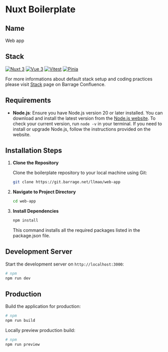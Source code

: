 # Nuxt Boilerplate

## Name

Web app

## Stack

[![Nuxt 3](https://img.shields.io/badge/Framework-Nuxt%203-399918)](https://nuxtjs.org/)
[![Vue 3](https://img.shields.io/badge/Framework-Vue%203-508D4E)](https://vuejs.org/)
[![Vitest](https://img.shields.io/badge/Testing-Vitest-F4CE14)](https://vitest.dev/)
[![Pinia](https://img.shields.io/badge/State%20Management-Pinia-0C359E)](https://pinia.vuejs.org/)

For more informations about default stack setup and coding practices please visit [Stack](https://confluence.barrage.net/display/BD/Default+Stack+Overview) page on Barrage Confluence.

## Requirements

- **Node.js**: Ensure you have Node.js version 20 or later installed. You can download and install the latest version from the [Node.js website](https://nodejs.org/). To check your current version, run `node -v` in your terminal. If you need to install or upgrade Node.js, follow the instructions provided on the website.

## Installation Steps

1. **Clone the Repository**

   Clone the boilerplate repository to your local machine using Git:

   ```bash
   git clone https://git.barrage.net/llmao/web-app
   ```

2. **Navigate to Project Directory**
   ```bash
   cd web-app
   ```
3. **Install Dependencies**
   ```bash
   npm install
   ```
   This command installs all the required packages listed in the package.json file.

## Development Server

Start the development server on `http://localhost:3000`:

```bash
# npm
npm run dev
```

## Production

Build the application for production:

```bash
# npm
npm run build
```

Locally preview production build:

```bash
# npm
npm run preview
```
